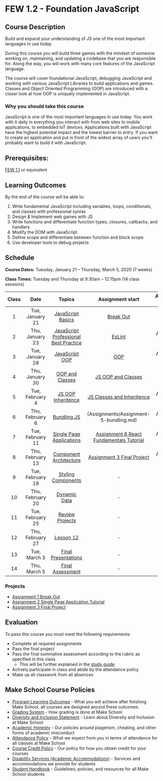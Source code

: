 # FEW 1.2 - Foundation JavaScript

## Course Description

Build and expand your understanding of JS one of the most important languages in use today. 

During this course you will build three games with the mindset of someone working on, maintaining, and updating a codebase that you are responsible for. Along the way, you will work with many core features of the JavaScript language.

The course will cover foundational JavaScript, debugging JavaScript and working with various JavaScript Libraries to build applications and games. Classes and Object Oriented Programming (OOP) are introduced with a closer look at how OOP is uniquely implemented in JavaScript.  

### Why you should take this course

JavaScript is one of the most important languages in use today. You work with it daily in everything you interact with from web sites to mobile applications, to embedded IoT devices. Applications built with JavaScript have the highest potential impact and the lowest barrier to entry. If you want to create an application and put in front of the widest array of users you'll probably want to build it with JavaScript.

## Prerequisites:  

[FEW 1.1](https://github.com/Make-School-Courses/FEW-1.1-Web-Foundations) or equivalent

## Learning Outcomes

By the end of the course will be able to:

1. Write fundamental JavaScript including variables, loops, conditionals, and classes with professional syntax
1. Design & Implement web games with JS
1. Write functions and differentiate function types; closures, callbacks, and handlers
1. Modify the DOM with JavaScript
1. Define scope and differentiate between function and block scope
1. Use developer tools to debug projects

## Schedule

**Course Dates:** Tuesday, January 21 – Thursday, March 5, 2020 (7 weeks)

**Class Times:** Tuesday and Thursday at 9:30am – 12:15pm (14 class sessions)

| Class | Date | Topics | Assignment start | Assignment due |
|:-----:|:----:|:------:|:----------------:|:--------------:|
|  1 | Tue, January 21 | [JavaScript Basics](Lessons/Lesson-01.md) | [Break Out](Assignments/Assignment-1-Break-Out.md) | - |
|  2 | Thu, January 23 | [JavaScript Professional Best Practice](Lessons/Lesson-02.md) | [EsLint](Assignments/Assignment-2-EsLint.md) | Assignment 1 |
|  3 | Tue, January 28 | [JavaScript OOP](Lessons/Lesson-03.md) | [OOP](Assignments/Assignment-3-OOP.md) | Assignment 2 |
|  4 | Thu, January 30 | [OOP and Classes](Lessons/Lesson-04.md) | [JS OOP and Classes](Assignments/Assignment-4-Inheritance.md) | - |
|  5 | Tue, February 4 | [JS OOP Inheritence](Lessons/Lesson-05.md) | [JS Classes and Inheritence](Assignments/Assignment-4-Inheritance.md) | Assignment 3 |
|  6 | Thu, February 6 | [Bundling JS](Lessons/Lesson-06.md) | (Assignments/Assignment-5-bundling.md) | Assignment 4 |
|  7 | Tue, February 11 | [Single Page Applications](Lessons/Lesson-07.md) | [Assignment 6 React Fundamentals Tutorial](Assignments/Assignment-6-react-fundamentals.md) | Assignment 5 |
|  8 | Thu, February 13 | [Component Architecture](Lessons/Lesson-08.md) | [Assignment 3 Final Project](Assignments/Assignment-3-Final-Project.md) | Assignment 6 |
|  9 | Tue, February 18 | [Styling Components](Lessons/Lesson-09.md) | - | - |
| 10 | Thu, February 20 | [Dynamic Data](Lessons/Lesson-10.md) | - | - |
| 11 | Tue, February 25 | [Review Projects](Lessons/Lesson-11.md) | - | - |
| 12 | Thu, February 27 | [Lesson 12](Lessons/Lesson-12.md) | - | - |
| 13 | Tue, March 3     | [Final Presentations](Lessons/Lesson-13.md) | - | - |
| 14 | Thu, March 5     | [Final Assessment](Lessons/Lesson-14.md) | - | - |

### Projects

- [Assignment 1 Break Out](Assignment-1-Break-Out.md)
- [Assignment 2 Single Page Application Tutorial](Assignments/Assignment-2-Single-Page-Application-Tutorial.md)
- [Assignment 3 Final Project](Assignments/Assignment-3-Final-Project.md)

## Evaluation

To pass this course you must meet the following requirements:

- Complete all required assignments 
- Pass the final project
- Pass the final summative assessment according to the rubric as specified in this class
    - This will be further explained in the [study guide](ADD_STUDY_GUIDE_LNK)
- Actively participate in class and abide by the attendance policy
- Make up all classwork from all absences

## Make School Course Policies

- [Program Learning Outcomes](https://make.sc/program-learning-outcomes) - What you will achieve after finishing Make School, all courses are designed around these outcomes.
- [Grading System](https://make.sc/grading-system) - How grading is done at Make School
- [Diversity and Inclusion Statement](https://make.sc/diversity-and-inclusion-statement) - Learn about Diversity and Inclusion at Make School
- [Academic Honesty](https://make.sc/academic-honesty-policy) - Our policies around plagerism, cheating, and other forms of academic misconduct 
- [Attendance Policy](https://make.sc/attendance-policy) - What we expect from you in terms of attendance for all classes at Make School
- [Course Credit Policy](https://make.sc/course-credit-policy) - Our policy for how you obtain credit for your courses
- [Disability Services (Academic Accommodations)](https://make.sc/disability-services) - Services and accommodations we provide for students
- [Student Handbook](https://make.sc/student-handbook) - Guidelines, policies, and resources for all Make School students
